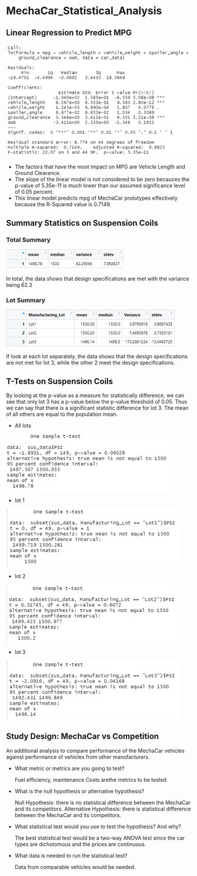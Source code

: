 # MechaCar_Statistical_Analysis

## Linear Regression to Predict MPG
![summary](resources/d1.PNG)

- The factors that have the most impact on MPG are Vehicle Length and Ground Clearance.
- The slope of the linear model is not considered to be zero becauces the p-value of 5.35e-11 is much lower than our assumed significance level of 0.05 percent.
- This linear model predicts mpg of MechaCar prototypes effectively because the R-Squared value is 0.7149.

## Summary Statistics on Suspension Coils
### Total Summary
![total](resources/d2_total.PNG)

In total, the data shows that design specifications are met with the variance being 62.3

### Lot Summary
![lot](resources/d2_lot.PNG)

If look at each lot separately, the data shows that the design specifications are not met for lot 3, while the other 2 meet the design specifications.

## T-Tests on Suspension Coils

By looking at the p-value as a measure for statistically difference, we can see that only lot 3 has a p-value below the p-value threshold of 0.05. Thus we can say that there is a significant statistic difference for lot 3. The mean of all others are equal to the population mean.

- All lots

![all](resources/d3_total.PNG)

- lot 1

![1](resources/d3_lot1.PNG)

- lot 2

![2](resources/d3_lot2.PNG)

- lot 3

![3](resources/d3_lot3.PNG)

## Study Design: MechaCar vs Competition
An additional analysis to compare performance of the MechaCar vehicles against performance of vehicles from other manufacturers.

- What metric or metrics are you going to test?

  Fuel efficiency, maintenance Costs arethe metrics to be tested.

- What is the null hypothesis or alternative hypothesis?

  Null Hypothesis: there is no statistical difference between the MechaCar and its competitors.
  Alternative Hypothesis: there is statistical difference between the MechaCar and its competitors.

- What statistical test would you use to test the hypothesis? And why?

  The best statistical test would be a two-way ANOVA test since the car types are dichotomous and the prices are continuous.

- What data is needed to run the statistical test?

  Data from comparable vehicles would be needed.

